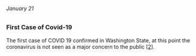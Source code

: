 ###### January 21

### First Case of Covid-19

The first case of COVID 19 confirmed in Washington State, at this point the coronavirus is not seen as a major concern to the public [[2]](https://www.usatoday.com/in-depth/news/nation/2020/04/21/coronavirus-updates-how-covid-19-unfolded-u-s-timeline/2990956001/). 

